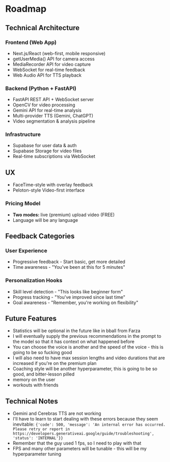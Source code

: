# Roadmap

## Technical Architecture
### Frontend (Web App)
- Next.js/React (web-first, mobile responsive)
- getUserMedia() API for camera access
- MediaRecorder API for video capture
- WebSocket for real-time feedback
- Web Audio API for TTS playback

### Backend (Python + FastAPI)
- FastAPI REST API + WebSocket server
- OpenCV for video processing
- Gemini API for real-time analysis
- Multi-provider TTS (Gemini, ChatGPT)
- Video segmentation & analysis pipeline

### Infrastructure
- Supabase for user data & auth
- Supabase Storage for video files
- Real-time subscriptions via WebSocket

## UX
- FaceTime-style with overlay feedback
- Peloton-style Video-first interface

### Pricing Model
- **Two modes:** live (premium) upload video (FREE)
- Language will be any language

## Feedback Categories

### User Experience
- Progressive feedback - Start basic, get more detailed
- Time awareness - "You've been at this for 5 minutes"

### Personalization Hooks
- Skill level detection - "This looks like beginner form"
- Progress tracking - "You've improved since last time"
- Goal awareness - "Remember, you're working on flexibility"

## Future Features
- Statistics will be optional in the future like in bball from Farza
- I will eventually supply the previous recommendations in the prompt to the model so that it has context on what happened before
- You can choose the voice is another and the speed of the voice - this is going to be so fucking good
- I will also need to have max session lengths and video durations that are increased if you're on the premium plan
- Coaching style will be another hyperparameter, this is going to be so good, and bitter-lesson pilled
- memory on the user
- workouts with friends

## Technical Notes
- Gemini and Cerebras TTS are not working
- I'll have to learn to start dealing with these errors because they seem inevitable: `{'code': 500, 'message': 'An internal error has occurred. Please retry or report in https://developers.generativeai.google/guide/troubleshooting', 'status': 'INTERNAL'}}`
- Remember that the guy used 1 fps, so I need to play with that
- FPS and many other parameters will be tunable - this will be my hyperparameter tuning
